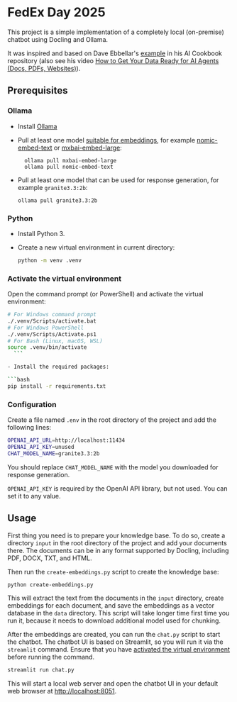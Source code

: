 # FedEx Day 2025

This project is a simple implementation of a completely local (on-premise) chatbot using Docling and Ollama.

It was inspired and based on Dave Ebbellar's [example](https://github.com/daveebbelaar/ai-cookbook/tree/main/knowledge/docling) in his AI Cookbook repository (also see his video [How to Get Your Data Ready for AI Agents (Docs, PDFs, Websites)](https://www.youtube.com/watch?v=9lBTS5dM27c)).

## Prerequisites

### Ollama

- Install [Ollama](https://ollama.com/download)
- Pull at least one model [suitable for embeddings](https://ollama.com/search?c=embedding), for example [nomic-embed-text](https://ollama.com/library/nomic-embed-text) or [mxbai-embed-large](https://ollama.com/library/mxbai-embed-large):

  ```shell
    ollama pull mxbai-embed-large
    ollama pull nomic-embed-text
  ```
  
- Pull at least one model that can be used for response generation, for example `granite3.3:2b`:

  ```shell
  ollama pull granite3.3:2b
  ```

### Python

- Install Python 3.
- Create a new virtual environment in current directory:
  
    ```bash
    python -m venv .venv
    ```

### Activate the virtual environment

Open the command prompt (or PowerShell) and activate the virtual environment:

  ```bash
  # For Windows command prompt
  ./.venv/Scripts/activate.bat
  # For Windows PowerShell
  ./.venv/Scripts/Activate.ps1
  # For Bash (Linux, macOS, WSL)
  source .venv/bin/activate
    ```

- Install the required packages:

  ```bash
  pip install -r requirements.txt
  ```

### Configuration

Create a file named `.env` in the root directory of the project and add the following lines:

```bash
OPENAI_API_URL=http://localhost:11434
OPENAI_API_KEY=unused
CHAT_MODEL_NAME=granite3.3:2b
```

You should replace `CHAT_MODEL_NAME` with the model you downloaded for response generation.

`OPENAI_API_KEY` is required by the OpenAI API library, but not used. You can set it to any value.

## Usage

First thing you need is to prepare your knowledge base. To do so, create a directory `input` in the root directory of the project and add your documents there. The documents can be in any format supported by Docling, including PDF, DOCX, TXT, and HTML.

Then run the `create-embeddings.py` script to create the knowledge base:

```bash
python create-embeddings.py
```

This will extract the text from the documents in the `input` directory, create embeddings for each document, and save the embeddings as a vector database in the `data` directory. This script will take longer time first time you run it, because it needs to download additional model used for chunking.

After the embeddings are created, you can run the `chat.py` script to start the chatbot. The chatbot UI is based on Streamlit, so you will run it via the `streamlit` command. Ensure that you have [activated the virtual environment](#activate-the-virtual-environment) before running the command.

```bash
streamlit run chat.py
```

This will start a local web server and open the chatbot UI in your default web browser at [http://localhost:8051](http://localhost:8051).

